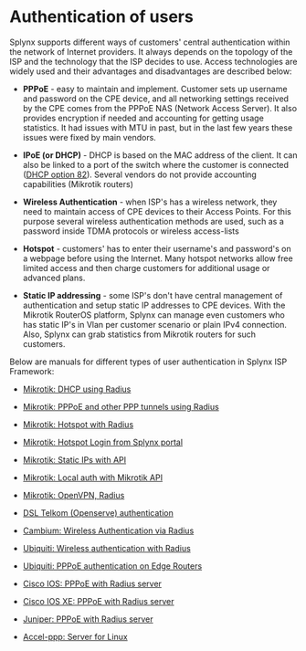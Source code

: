 Authentication of users
==========

Splynx supports different ways of customers' central authentication within the network of Internet providers. It always depends on the topology of the ISP and the technology that the ISP decides to use. Access technologies are widely used and their advantages and disadvantages are described below:

* **PPPoE** - easy to maintain and implement. Customer sets up username and password on the CPE device, and all networking settings received by the CPE comes from the PPPoE NAS (Network Access Server). It also provides encryption if needed and accounting for getting usage statistics. It had issues with MTU in past, but in the last few years these issues were fixed by main vendors.

* **IPoE (or DHCP)** - DHCP is based on the MAC address of the client. It can also be linked to a port of the switch where the customer is connected ([DHCP option 82](networking/authentication_users/dhcp_option_82/dhcp_option_82.md)). Several vendors do not provide accounting capabilities (Mikrotik routers)

* **Wireless Authentication** - when ISP's has a wireless network, they need to maintain access of CPE devices to their Access Points. For this purpose several wireless authentication methods are used, such as a password inside TDMA protocols or wireless access-lists

* **Hotspot** - customers' has to enter their username's and password's on a webpage before using the Internet. Many hotspot networks allow free limited access and then charge customers for additional usage or advanced plans.

* **Static IP addressing** - some ISP's don't have central management of authentication and setup static IP addresses to CPE devices. With the Mikrotik RouterOS platform, Splynx can manage even customers who has static IP's in Vlan per customer scenario or plain IPv4 connection. Also, Splynx can grab statistics from Mikrotik routers for such customers.


Below are manuals for different types of user authentication in Splynx ISP Framework:


* [Mikrotik: DHCP using Radius](networking/authentication_users/mikrotik_dhcp_radius/mikrotik_dhcp_radius.md)

* [Mikrotik: PPPoE and other PPP tunnels using Radius](networking/authentication_users/mikrotik_pppoe_radius/mikrotik_pppoe_radius.md)

* [Mikrotik: Hotspot with Radius](networking/authentication_users/mikrotik_hotspot_radius/mikrotik_hotspot_radius.md)

* [Mikrotik: Hotspot Login from Splynx portal](networking/authentication_users/mikrotik_hotspot_from_portal/mikrotik_hotspot_from_portal.md)

* [Mikrotik: Static IPs with API](networking/authentication_users/mikrotik_static_api/mikrotik_static_api.md)

* [Mikrotik: Local auth with Mikrotik API](networking/authentication_users/mikrotik_local_auth_api/mikrotik_local_auth_api.md)

* [Mikrotik: OpenVPN, Radius](networking/authentication_users/mikrotik_openvpn_radius/mikrotik_openvpn_radius.md)

* [DSL Telkom (Openserve) authentication](networking/authentication_users/dsl_telkom_openserve/dsl_telkom_openserve.md)

* [Cambium: Wireless Authentication via Radius](networking/authentication_users/cambium_wireless_auth_radius/cambium_wireless_auth_radius.md)

* [Ubiquiti: Wireless authentication with Radius](networking/authentication_users/ubiquiti_wireless_auth_radius/ubiquiti_wireless_auth_radius.md)

* [Ubiquiti: PPPoE authentication on Edge Routers](networking/authentication_users/ubiquiti_pppoe_edge/ubiquiti_pppoe_edge.md)

* [Cisco IOS: PPPoE with Radius server](networking/authentication_users/cisco_pppoe_radius/cisco_pppoe_radius.md)

* [Cisco IOS XE: PPPoE with Radius server](networking/authentication_users/cisco_xe_pppoe_radius/cisco_xe_pppoe_radius.md)

* [Juniper: PPPoE with Radius server](networking/authentication_users/juniper_pppoe_radius/juniper_pppoe_radius.md)

* [Accel-ppp: Server for Linux](networking/authentication_users/linux_accel/linux_accel.md)
